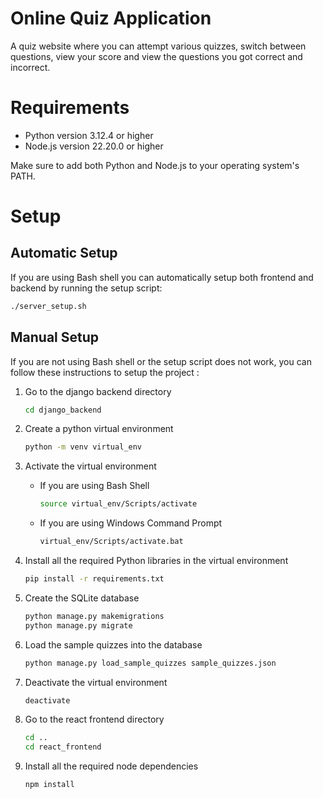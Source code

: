 # Online Quiz Application

A quiz website where you can attempt various quizzes, switch between questions, view your score and view the questions you got correct and incorrect.

# Requirements

- Python version 3.12.4 or higher
- Node.js version 22.20.0 or higher

Make sure to add both Python and Node.js to your operating system's PATH.

# Setup

## Automatic Setup
If you are using Bash shell you can automatically setup both frontend and backend by running the setup script:
```bash
./server_setup.sh
```

## Manual Setup
If you are not using Bash shell or the setup script does not work, you can follow these instructions to setup the project :

1. Go to the django backend directory
    ```bash
    cd django_backend
    ```

2. Create a python virtual environment
    ```bash
    python -m venv virtual_env
    ```

3. Activate the virtual environment
    - If you are using Bash Shell
        ```bash
        source virtual_env/Scripts/activate
        ```

    - If you are using Windows Command Prompt
        ```bat
        virtual_env/Scripts/activate.bat
        ```

4. Install all the required Python libraries in the virtual environment
    ```bash
    pip install -r requirements.txt
    ```

5. Create the SQLite database
    ```bash
    python manage.py makemigrations
    python manage.py migrate
    ```

6. Load the sample quizzes into the database
    ```bash
    python manage.py load_sample_quizzes sample_quizzes.json
    ```

7. Deactivate the virtual environment
    ```bash
    deactivate
    ```

8. Go to the react frontend directory
    ```bash
    cd ..
    cd react_frontend
    ```

9. Install all the required node dependencies
    ```bash
    npm install
    ```